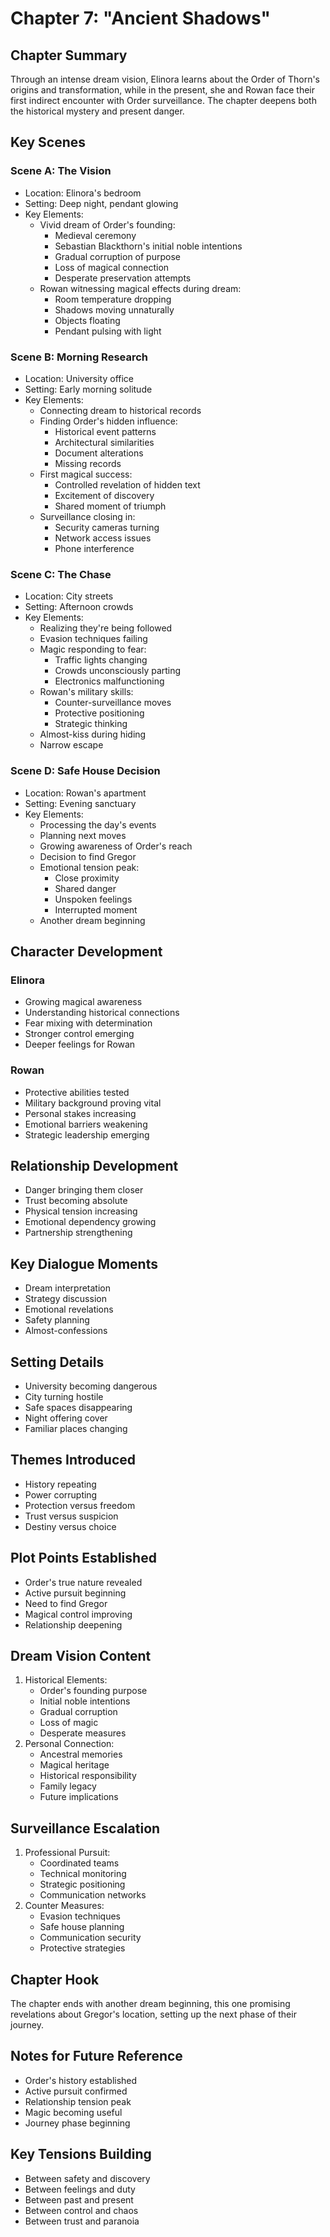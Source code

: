 # Chapter 7: "Ancient Shadows"

## Chapter Summary
Through an intense dream vision, Elinora learns about the Order of Thorn's origins and transformation, while in the present, she and Rowan face their first indirect encounter with Order surveillance. The chapter deepens both the historical mystery and present danger.

## Key Scenes

### Scene A: The Vision
- Location: Elinora's bedroom
- Setting: Deep night, pendant glowing
- Key Elements:
  * Vivid dream of Order's founding:
    - Medieval ceremony
    - Sebastian Blackthorn's initial noble intentions
    - Gradual corruption of purpose
    - Loss of magical connection
    - Desperate preservation attempts
  * Rowan witnessing magical effects during dream:
    - Room temperature dropping
    - Shadows moving unnaturally
    - Objects floating
    - Pendant pulsing with light

### Scene B: Morning Research
- Location: University office
- Setting: Early morning solitude
- Key Elements:
  * Connecting dream to historical records
  * Finding Order's hidden influence:
    - Historical event patterns
    - Architectural similarities
    - Document alterations
    - Missing records
  * First magical success:
    - Controlled revelation of hidden text
    - Excitement of discovery
    - Shared moment of triumph
  * Surveillance closing in:
    - Security cameras turning
    - Network access issues
    - Phone interference

### Scene C: The Chase
- Location: City streets
- Setting: Afternoon crowds
- Key Elements:
  * Realizing they're being followed
  * Evasion techniques failing
  * Magic responding to fear:
    - Traffic lights changing
    - Crowds unconsciously parting
    - Electronics malfunctioning
  * Rowan's military skills:
    - Counter-surveillance moves
    - Protective positioning
    - Strategic thinking
  * Almost-kiss during hiding
  * Narrow escape

### Scene D: Safe House Decision
- Location: Rowan's apartment
- Setting: Evening sanctuary
- Key Elements:
  * Processing the day's events
  * Planning next moves
  * Growing awareness of Order's reach
  * Decision to find Gregor
  * Emotional tension peak:
    - Close proximity
    - Shared danger
    - Unspoken feelings
    - Interrupted moment
  * Another dream beginning

## Character Development

### Elinora
- Growing magical awareness
- Understanding historical connections
- Fear mixing with determination
- Stronger control emerging
- Deeper feelings for Rowan

### Rowan
- Protective abilities tested
- Military background proving vital
- Personal stakes increasing
- Emotional barriers weakening
- Strategic leadership emerging

## Relationship Development
- Danger bringing them closer
- Trust becoming absolute
- Physical tension increasing
- Emotional dependency growing
- Partnership strengthening

## Key Dialogue Moments
- Dream interpretation
- Strategy discussion
- Emotional revelations
- Safety planning
- Almost-confessions

## Setting Details
- University becoming dangerous
- City turning hostile
- Safe spaces disappearing
- Night offering cover
- Familiar places changing

## Themes Introduced
- History repeating
- Power corrupting
- Protection versus freedom
- Trust versus suspicion
- Destiny versus choice

## Plot Points Established
- Order's true nature revealed
- Active pursuit beginning
- Need to find Gregor
- Magical control improving
- Relationship deepening

## Dream Vision Content
1. Historical Elements:
   - Order's founding purpose
   - Initial noble intentions
   - Gradual corruption
   - Loss of magic
   - Desperate measures
2. Personal Connection:
   - Ancestral memories
   - Magical heritage
   - Historical responsibility
   - Family legacy
   - Future implications

## Surveillance Escalation
1. Professional Pursuit:
   - Coordinated teams
   - Technical monitoring
   - Strategic positioning
   - Communication networks
2. Counter Measures:
   - Evasion techniques
   - Safe house planning
   - Communication security
   - Protective strategies

## Chapter Hook
The chapter ends with another dream beginning, this one promising revelations about Gregor's location, setting up the next phase of their journey.

## Notes for Future Reference
- Order's history established
- Active pursuit confirmed
- Relationship tension peak
- Magic becoming useful
- Journey phase beginning

## Key Tensions Building
- Between safety and discovery
- Between feelings and duty
- Between past and present
- Between control and chaos
- Between trust and paranoia
